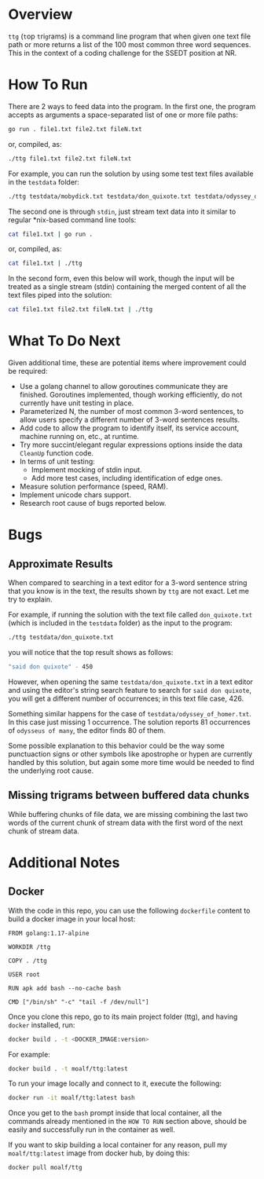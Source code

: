 
# Overview

`ttg` (`t`op `t`ri`g`rams) is a command line program that when given one text file path or more returns a list of the 100 most common three word sequences. This in the context of a coding challenge for the SSEDT position at NR.

# How To Run

There are 2 ways to feed data into the program. In the first one, the program accepts as arguments a space-separated list of one or more file paths:

```sh
go run . file1.txt file2.txt fileN.txt
```

or, compiled, as:

```sh
./ttg file1.txt file2.txt fileN.txt
```

For example, you can run the solution by using some test text files available in the `testdata` folder:

```sh
./ttg testdata/mobydick.txt testdata/don_quixote.txt testdata/odyssey_of_homer.txt
```

The second one is through `stdin`, just stream text data into it similar to regular *nix-based command line tools:

```sh
cat file1.txt | go run .
```
or, compiled, as:

```sh
cat file1.txt | ./ttg
```

In the second form, even this below will work, though the input will be treated as a single stream (stdin) containing the merged content of all the text files piped into the solution:

```sh
cat file1.txt file2.txt fileN.txt | ./ttg
```

# What To Do Next

Given additional time, these are potential items where improvement could be required:

- Use a golang channel to allow goroutines communicate they are finished. Goroutines implemented, though working efficiently, do not currently have unit testing in place.
- Parameterized N, the number of most common 3-word sentences, to allow users specify a different number of 3-word sentences results.
- Add code to allow the program to identify itself, its service account, machine running on, etc., at runtime.
- Try more succint/elegant regular expressions options inside the data `CleanUp` function code.
- In terms of unit testing:
    - Implement mocking of stdin input.
    - Add more test cases, including identification of edge ones.
- Measure solution performance (speed, RAM).
- Implement unicode chars support.
- Research root cause of bugs reported below.

# Bugs

## Approximate Results

When compared to searching in a text editor for a 3-word sentence string that you know is in the text, the results shown by `ttg` are  not exact. Let me try to explain.

For example, if running the solution with the text file called `don_quixote.txt` (which is included in the `testdata` folder) as the input to the program:

```sh
./ttg testdata/don_quixote.txt
```

you will notice that the top result shows as follows:

```sh
"said don quixote" - 450
```
However, when opening the same `testdata/don_quixote.txt` in a text editor and using the editor's string search feature to search for `said don quixote`, you will get a different number of occurrences; in this text file case, 426.

Something similar happens for the case of `testdata/odyssey_of_homer.txt`. In this case just missing 1 occurrence. The solution reports 81 occurrences of `odysseus of many`, the editor finds 80 of them.

Some possible explanation to this behavior could be the way some punctuaction signs or other symbols like apostrophe or hypen are currently handled by this solution, but again some more time would be needed to find the underlying root cause.

## Missing trigrams between buffered data chunks

While buffering chunks of file data, we are missing combining the last two words of the current chunk of stream data with the first word of the next chunk of stream data.

# Additional Notes

## Docker

With the code in this repo, you can use the following `dockerfile` content to build a docker image in your local host:

```docker
FROM golang:1.17-alpine

WORKDIR /ttg

COPY . /ttg

USER root

RUN apk add bash --no-cache bash

CMD ["/bin/sh" "-c" "tail -f /dev/null"]
```

Once you clone this repo, go to its main project folder (ttg), and having `docker` installed, run:

```sh
docker build . -t <DOCKER_IMAGE:version>
```

For example:

```sh
docker build . -t moalf/ttg:latest
```

To run your image locally and connect to it, execute the following:

```sh
docker run -it moalf/ttg:latest bash
```

Once you get to the `bash` prompt inside that local container, all the commands already mentioned in the `HOW TO RUN` section above, should be easily and successfully run in the container as well.

If you want to skip building a local container for any reason, pull my `moalf/ttg:latest` image from docker hub, by doing this:

```sh
docker pull moalf/ttg
```